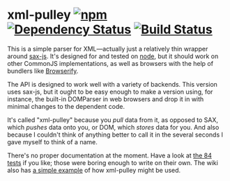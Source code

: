 # xml-pulley [![npm][npm-image]][npm-url] [![Dependency Status][david-image]][david-url] [![Build Status][travis-image]][travis-url]

This is a simple parser for XML&mdash;actually just a relatively thin wrapper
around [sax-js]. It's designed for and tested on [node], but it should work on
other CommonJS implementations, as well as browsers with the help of
bundlers like [Browserify].

The API is designed to work well with a variety of backends. This version uses
sax-js, but it ought to be easy enough to make a version using, for instance,
the built-in DOMParser in web browsers and drop it in with minimal changes to
the dependent code.

It's called "xml-pulley" because you _pull_ data from it, as opposed to SAX,
which _pushes_ data onto you, or DOM, which _stores_ data for you. And also
because I couldn't think of anything better to call it in the several seconds I
gave myself to think of a name.

There's no proper documentation at the moment. Have a look at [the 84 tests] if
you like; those were boring enough to write on their own. The wiki also has
[a simple example] of how xml-pulley might be used.


[travis-url]: https://travis-ci.org/Permutatrix/xml-pulley
[travis-image]: https://img.shields.io/travis/Permutatrix/xml-pulley/master.svg
[david-url]:   https://david-dm.org/Permutatrix/xml-pulley
[david-image]: https://img.shields.io/david/Permutatrix/xml-pulley/master.svg
[npm-url]: https://npmjs.org/package/xml-pulley
[npm-image]: https://img.shields.io/npm/v/xml-pulley.svg

[sax-js]: https://www.npmjs.com/package/sax
[node]: https://nodejs.org/
[Browserify]: http://browserify.org/
[the 84 tests]: https://github.com/Permutatrix/xml-pulley/blob/master/test/test.js
[a simple example]: https://github.com/Permutatrix/xml-pulley/wiki/Example
